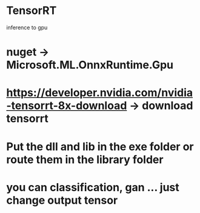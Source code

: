 # TensorRT
inference to gpu


# nuget -> Microsoft.ML.OnnxRuntime.Gpu
# https://developer.nvidia.com/nvidia-tensorrt-8x-download -> download tensorrt
# Put the dll and lib in the exe folder or route them in the library folder
# you can classification, gan ... just change output tensor
